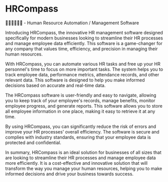 # HRCompass
👩🏻‍💻👨🏻‍💻 - Human Resource Automation / Management Software

Introducing HRCompass, the innovative HR management software designed specifically for modern businesses looking to streamline their HR processes and manage employee data efficiently. This software is a game-changer for any company that values time, efficiency, and precision in managing their human resources.

With HRCompass, you can automate various HR tasks and free up your HR personnel's time to focus on more important tasks. The system helps you to track employee data, performance metrics, attendance records, and other relevant data. This software is designed to help you make informed decisions based on accurate and real-time data.

The HRCompass software is user-friendly and easy to navigate, allowing you to keep track of your employee's records, manage benefits, monitor employee progress, and generate reports. This software allows you to store all employee information in one place, making it easy to retrieve it at any time.

By using HRCompass, you can significantly reduce the risk of errors and improve your HR processes' overall efficiency. The software is secure and complies with industry standards, ensuring that your employee data is protected and confidential.

In summary, HRCompass is an ideal solution for businesses of all sizes that are looking to streamline their HR processes and manage employee data more efficiently. It is a cost-effective and innovative solution that will transform the way you manage your human resources, helping you to make informed decisions and drive your business towards success.
